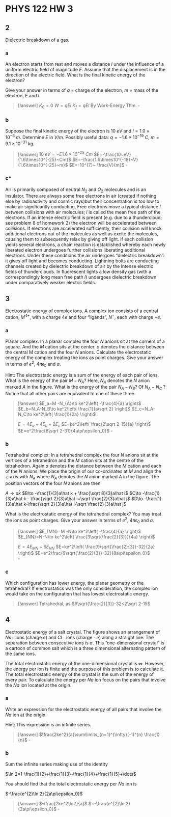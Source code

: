# PHYS 122 HW 3
 
## 2

Dielectric breakdown of a gas.

### a

An electron starts from rest and moves a distance $l$ under the influence of a uniform electric field of magnitude $E$. Assume that the displacement is in the direction of the electric field. What is the final kinetic energy of the electron?

Give your answer in terms of $q$ = charge of the electron, $m$ = mass of the electron, $E$ and $l$.

> [!answer]
> $K_0=0$
> $W=qEl$
> $K_f=qEl$ By Work-Energy Thm.
> $\square$

### b

Suppose the final kinetic energy of the electron is $10~eV$ and $l=1.0\times10^{-6}~m$. Determine $E$ in $V/m$. Possibly useful data: $q=-1.6\times10^{-19}~C$, $m=9.1\times10^{-31}~kg$.

> [!answer]
> $10~eV=-E1.6\times10^{-25}~Cm$
> $E=-\frac{10~eV}{1.6\times10^{-25}~Cm}$
> $E=-\frac{1.6\times10^{-18}~V}{1.6\times10^{-25}~m}$
> $E=-10^{7}~ \frac{V}{m}$
> $\square$

### c*

Air is primarily composed of neutral $N_2$ and $O_2$ molecules and is an insulator. There are always some free electrons in air (created if nothing else by radioactivity and cosmic rays)but their concentration is too low to make air significantly conducting. Free electrons move a typical distance $l$ between collisions with air molecules; $l$ is called the mean free path of the electrons. If an intense electric field is present (e.g. due to a thundercloud; see problem 8 of homework 2) the electron will be accelerated between collisions. If electrons are accelerated sufficiently, their collision will knock additional electrons out of the molecules as well as excite the molecules, causing them to subsequently relax by giving off light. If each collision yields several electrons, a chain reaction is established whereby each newly liberated electron undergoes further collisions liberating additional electrons. Under these conditions the air undergoes “dielectric breakdown”: it gives off light and becomes conducting. Lightning bolts are conducting channels created by dielectric breakdown of air by the intense electric fields of thunderclouds. In fluorescent lights a low density gas (with a correspondingly long mean free path $l$) undergoes dielectric breakdown under comparatively weaker electric fields.

## 3

Electrostatic energy of complex ions. A complex ion consists of a central cation, $M^{4+}$, with a charge $4e$ and four “ligands”, $N^-$, each with charge $-e$.

### a

Planar complex: In a planar complex the four $N$ anions sit at the corners of a square. And the $M$ cation sits at the center. $a$ denotes the distance between the central M cation and the four $N$ anions. Calculate the electrostatic energy of the complex treating the ions as point charges. Give your answer in terms of $e^2$, $4\pi\epsilon_0$ and $a$.

Hint: The electrostatic energy is a sum of the energy of each pair of ions. What is the energy of the pair $M -N_A$? Here, $N_A$ denotes the $N$ anion marked $A$ in the figure. What is the energy of the pair $N_A-N_B$? Of $N_A-N_C$ ? Notice that all other pairs are equivalent to one of these three.

> [!answer]
> $E_a=M -N_{A}\to ke^2\left( -\frac{4}{a} \right)$
> $E_b=N_A-N_B\to ke^2\left( \frac{1}{a\sqrt 2} \right)$
> $E_c=N_A-N_C\to ke^2\left( \frac{1}{2a} \right)$
> 
> $E=4E_a+4E_b+2E_c$
> $E=ke^2\left( \frac{2\sqrt 2-15}{a} \right)$
> $E=e^2\frac{8\sqrt 2-31}{4a\pi\epsilon_0}$
> $\square$

### b

Tetrahedral complex: In a tetrahedral complex the four $N$ anions sit at the vertices of a tetrahedron and the $M$ cation sits at the centre of the tetrahedron. Again $a$ denotes the distance between the $M$ cation and each of the $N$ anions. We place the origin of our co-ordinates at $M$ and align the z-axis with $N_A$ where $N_A$ denotes the $N$ anion marked $A$ in the figure. The position vectors of the four $N$ anions are then

$A\to a\hat k$
$B\to -\frac{1}{3}a\hat k + \frac{\sqrt 8}{3}a\hat i$
$C\to -\frac{1}{3}a\hat k - \frac{\sqrt 2}{3}a\hat i+\sqrt \frac{2}{3}a\hat j$
$D\to -\frac{1}{3}a\hat k-\frac{\sqrt 2}{3}a\hat i-\sqrt \frac{2}{3}a\hat j$

What is the electrostatic energy of the tetrahedral complex? You may treat the ions as point charges. Give your answer in terms of $e^2$, $4\pi\epsilon_0$ and $a$.

> [!answer]
> $E_{MN}=M -N\to ke^2\left( -\frac{4}{a} \right)$
> $E_{NN}=N-N\to ke^2\left( \frac{3\sqrt{\frac{2}{3}}}{4a} \right)$
> 
> $E=4E_{MN}+6E_{NN}$
> $E=ke^2\left( \frac{9\sqrt{\frac{2}{3}}-32}{2a} \right)$
> $E=e^2\frac{9\sqrt{\frac{2}{3}}-32}{8a\pi\epsilon_0}$\
> $\square$

### c

Which configuration has lower energy, the planar geometry or the tetrahedral? If electrostatics was the only consideration, the complex ion would take on the configuration that has lowest electrostatic energy.

> [!answer]
> Tetrahedral, as $9\sqrt{\frac{2}{3}}-32<2\sqrt 2-15$

## 4

Electrostatic energy of a salt crystal. The figure shows an arrangement of $Na+$ ions (charge $e$) and $Cl-$ ions (charge $-e$) along a straight line. The separation between consecutive ions is $a$. This “one-dimensional crystal” is a cartoon of common salt which is a three dimensional alternating pattern of the same ions.

The total electrostatic energy of the one-dimensional crystal is $\infty$. However, the energy per ion is finite and the purpose of this problem is to calculate it. The total electrostatic energy of the crystal is the sum of the energy of every pair. To calculate the energy per $Na$ ion focus on the pairs that involve the $Na$ ion located at the origin.

### a

Write an expression for the electrostatic energy of all pairs that involve the $Na$ ion at the origin.

Hint: This expression is an infinite series.

> [!answer]
> $\frac{2ke^2}{a}\sum\limits_{n=1}^{\infty}(-1)^{n} \frac{1}{n}$
> $\square$

### b

Sum the infinite series making use of the identity

$\ln 2=1-\frac{1}{2}+\frac{1}{3}-\frac{1}{4}+\frac{1}{5}+\dots$

You should find that the total electrostatic energy per $Na$ ion is

$-\frac{e^{2}\ln 2}{2a\pi\epsilon_0}$

> [!answer]
> $-\frac{2ke^2\ln2}{a}$
> $=-\frac{e^{2}\ln 2}{2a\pi\epsilon_0}$
> $\square$
